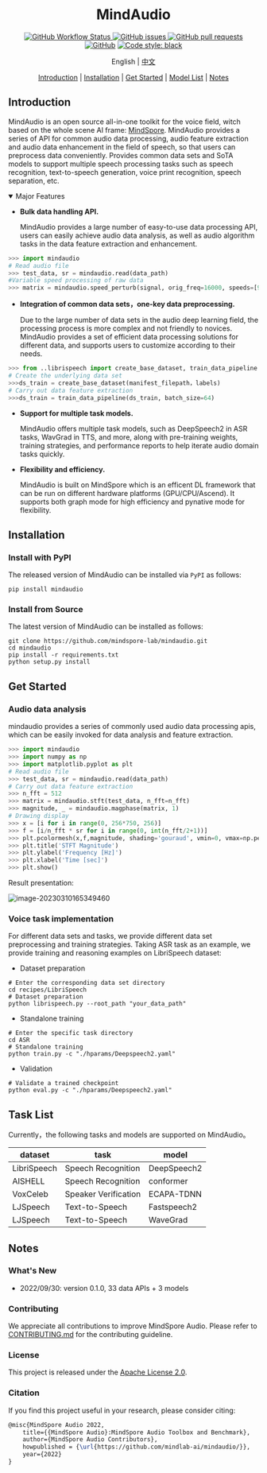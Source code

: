 <div align="center">


# MindAudio

[![GitHub Workflow Status](https://img.shields.io/github/actions/workflow/status/mindspore-lab/mindaudio/ut_test.yaml)
![GitHub issues](https://img.shields.io/github/issues/mindspore-lab/mindaudio)
![GitHub pull requests](https://img.shields.io/github/issues-pr/mindspore-lab/mindaudio)
![GitHub](https://img.shields.io/github/license/mindspore-lab/mindaudio)](<img alt="GitHub" src="https://img.shields.io/github/license/mindspore-lab/mindaudio">)
[![Code style: black](https://img.shields.io/badge/code%20style-black-000000.svg)](https://github.com/psf/black)

English | [中文](README_CN.md)

[Introduction](#introduction) |
[Installation](#installation) |
[Get Started](#get-started) |
[Model List](#model-list) |
[Notes](#notes)

</div>

## Introduction

MindAudio is an open source all-in-one toolkit for the voice field, witch based on the whole scene AI frame: [MindSpore](https://www.mindspore.cn/). MindAudio provides a series of API for common audio data processing, audio feature extraction and audio data enhancement in the field of speech, so that users can preprocess data conveniently. Provides common data sets and SoTA models to support multiple speech processing tasks such as speech recognition, text-to-speech generation, voice print recognition, speech separation, etc.

<details open>
<summary> Major Features </summary>



- **Bulk data handling API.**

  MindAudio provides a large number of easy-to-use data processing API, users can easily achieve audio data analysis, as well as audio algorithm tasks in the data feature extraction and enhancement.

```python
>>> import mindaudio
# Read audio file
>>> test_data, sr = mindaudio.read(data_path)
#Variable speed processing of raw data
>>> matrix = mindaudio.speed_perturb(signal, orig_freq=16000, speeds=[90,  100])
```

- **Integration of common data sets，one-key data preprocessing.** 

  Due to the large number of data sets in the audio deep learning field, the processing process is more complex and not friendly to novices. MindAudio provides a set of efficient data processing solutions for different data, and supports users to customize according to their needs.

```python
>>> from ..librispeech import create_base_dataset, train_data_pipeline
# Create the underlying data set
>>>ds_train = create_base_dataset(manifest_filepath，labels)
# Carry out data feature extraction
>>>ds_train = train_data_pipeline(ds_train, batch_size=64)
```

- **Support for multiple task models.** 

  MindAudio offers multiple task models, such as DeepSpeech2 in ASR tasks, WavGrad in TTS, and more, along with pre-training weights, training strategies, and performance reports to help iterate audio domain tasks quickly.

- **Flexibility and efficiency.**

  MindAudio is built on MindSpore which is an efficent DL framework that can be run on different hardware platforms (GPU/CPU/Ascend). It supports both graph mode for high efficiency and pynative mode for flexibility.

## Installation

### Install with PyPI

The released version of MindAudio can be installed via `PyPI` as follows:

```shell
pip install mindaudio
```

### Install from Source

The latest version of MindAudio can be installed as follows:

```shell
git clone https://github.com/mindspore-lab/mindaudio.git
cd mindaudio
pip install -r requirements.txt
python setup.py install
```

## Get Started

### Audio data analysis

mindaudio provides a series of commonly used audio data processing apis, which can be easily invoked for data analysis and feature extraction.

```python
>>> import mindaudio
>>> import numpy as np
>>> import matplotlib.pyplot as plt
# Read audio file
>>> test_data, sr = mindaudio.read(data_path)
# Carry out data feature extraction
>>> n_fft = 512
>>> matrix = mindaudio.stft(test_data, n_fft=n_fft)
>>> magnitude, _ = mindaudio.magphase(matrix, 1)
# Drawing display
>>> x = [i for i in range(0, 256*750, 256)]
>>> f = [i/n_fft * sr for i in range(0, int(n_fft/2+1))]
>>> plt.pcolormesh(x,f,magnitude, shading='gouraud', vmin=0, vmax=np.percentile(magnitude, 98))
>>> plt.title('STFT Magnitude')
>>> plt.ylabel('Frequency [Hz]')
>>> plt.xlabel('Time [sec]')
>>> plt.show()
```

Result presentation:

![image-20230310165349460](/home/litingyu/.config/Typora/typora-user-images/image-20230310165349460.png)

### Voice task implementation

For different data sets and tasks, we provide different data set preprocessing and training strategies. Taking ASR task as an example, we provide training and reasoning examples on LibriSpeech dataset:

- Dataset preparation

```shell
# Enter the corresponding data set directory
cd recipes/LibriSpeech
# Dataset preparation
python librispeech.py --root_path "your_data_path"
```

- Standalone training

```shell
# Enter the specific task directory
cd ASR
# Standalone training
python train.py -c "./hparams/Deepspeech2.yaml"
```

- Validation

```shell
# Validate a trained checkpoint
python eval.py -c "./hparams/Deepspeech2.yaml"
```



## Task List

Currently，the following tasks and models are supported on MindAudio。

| dataset     | task                 | model       |
| ----------- | -------------------- | ----------- |
| LibriSpeech | Speech Recognition   | DeepSpeech2 |
| AISHELL     | Speech Recognition   | conformer   |
| VoxCeleb    | Speaker Verification | ECAPA-TDNN  |
| LJSpeech    | Text-to-Speech       | Fastspeech2 |
| LJSpeech    | Text-to-Speech       | WaveGrad    |

## Notes

### What's New 

- 2022/09/30: version 0.1.0, 33 data APIs + 3 models

### Contributing

We appreciate all contributions to improve MindSpore Audio. Please refer to [CONTRIBUTING.md](CONTRIBUTING.md) for the contributing guideline.

### License

This project is released under the [Apache License 2.0](LICENSE).

### Citation

If you find this project useful in your research, please consider citing:

```latex
@misc{MindSpore Audio 2022,
    title={{MindSpore Audio}:MindSpore Audio Toolbox and Benchmark},
    author={MindSpore Audio Contributors},
    howpublished = {\url{https://github.com/mindlab-ai/mindaudio/}},
    year={2022}
}
```

